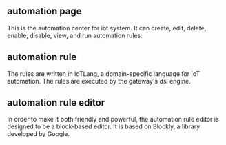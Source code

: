 ## automation page

This is the automation center for iot system. It can create, edit, delete, enable, disable, view, and run automation rules.

## automation rule

The rules are written in IoTLang, a domain-specific language for IoT automation. The rules are executed by the gateway's dsl engine.

## automation rule editor

In order to make it both friendly and powerful, the automation rule editor is designed to be a block-based editor. It is based on Blockly, a library developed by Google.